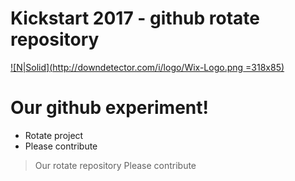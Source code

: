 # Kickstart 2017 - github rotate repository

[![N|Solid](http://downdetector.com/i/logo/Wix-Logo.png =318x85)](http://www.wixkickstart.com/)

# Our github experiment!
  - Rotate project
  - Please contribute 

> Our rotate repository
> Please contribute 


